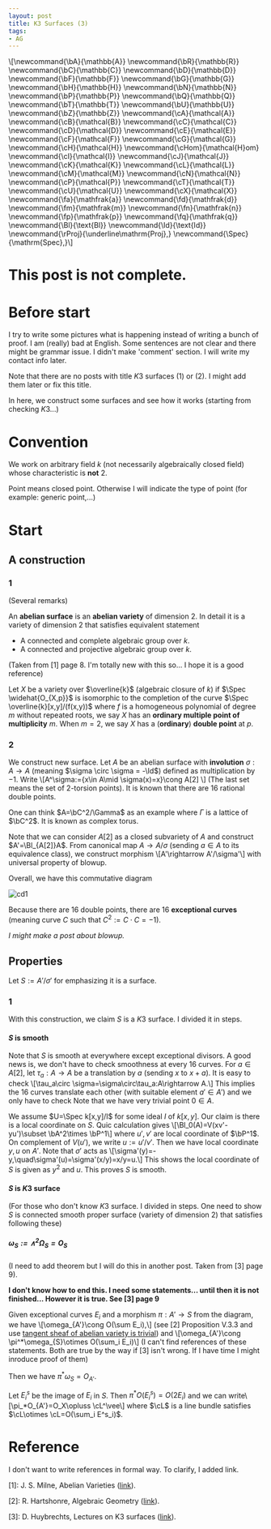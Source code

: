 ```yaml
---
layout: post
title: K3 Surfaces (3)
tags: 
- AG
---
```

\\[\newcommand{\bA}{\mathbb{A}}
\newcommand{\bR}{\mathbb{R}}
\newcommand{\bC}{\mathbb{C}}
\newcommand{\bD}{\mathbb{D}}
\newcommand{\bF}{\mathbb{F}}
\newcommand{\bG}{\mathbb{G}}
\newcommand{\bH}{\mathbb{H}}
\newcommand{\bN}{\mathbb{N}}
\newcommand{\bP}{\mathbb{P}}
\newcommand{\bQ}{\mathbb{Q}}
\newcommand{\bT}{\mathbb{T}}
\newcommand{\bU}{\mathbb{U}}
\newcommand{\bZ}{\mathbb{Z}}
\newcommand{\cA}{\mathcal{A}}
\newcommand{\cB}{\mathcal{B}}
\newcommand{\cC}{\mathcal{C}}
\newcommand{\cD}{\mathcal{D}}
\newcommand{\cE}{\mathcal{E}}
\newcommand{\cF}{\mathcal{F}}
\newcommand{\cG}{\mathcal{G}}
\newcommand{\cH}{\mathcal{H}}
\newcommand{\cHom}{\mathcal{H}om}
\newcommand{\cI}{\mathcal{I}}
\newcommand{\cJ}{\mathcal{J}}
\newcommand{\cK}{\mathcal{K}}
\newcommand{\cL}{\mathcal{L}}
\newcommand{\cM}{\mathcal{M}}
\newcommand{\cN}{\mathcal{N}}
\newcommand{\cP}{\mathcal{P}}
\newcommand{\cT}{\mathcal{T}}
\newcommand{\cU}{\mathcal{U}}
\newcommand{\cX}{\mathcal{X}}
\newcommand{\fa}{\mathfrak{a}}
\newcommand{\fd}{\mathfrak{d}}
\newcommand{\fm}{\mathfrak{m}}
\newcommand{\fn}{\mathfrak{n}}
\newcommand{\fp}{\mathfrak{p}}
\newcommand{\fq}{\mathfrak{q}}
\newcommand{\Bl}{\text{Bl}}
\newcommand{\Id}{\text{Id}}
\newcommand{\rProj}{\underline\mathrm{Proj}\,}
\newcommand{\Spec}{\mathrm{Spec}\,}\\]

# This post is not complete.

# Before start

I try to write some pictures what is happening instead of writing a bunch of proof. I am (really) bad at English. Some sentences are not clear and there might be grammar issue. I didn't make 'comment' section. I will write my contact info later.

Note that there are no posts with title $K3$ surfaces (1) or (2). I might add them later or fix this title.

In here, we construct some surfaces and see how it works (starting from checking $K3$...)

# Convention

We work on arbitrary field $k$ (not necessarily algebraically closed field) whose characteristic is **not** $2$.

Point means closed point. Otherwise I will indicate the type of point (for example: generic point,...)

# Start

## A construction

### 1 

(Several remarks)

An **abelian surface** is an **abelian variety** of dimension $2$. In detail it is a variety of dimension $2$ that satisfies equivalent statement

- A connected and complete algebraic group over $k$.
- A connected and projective algebraic group over $k$.

(Taken from [1] page 8. I'm totally new with this so... I hope it is a good reference)

Let $X$ be a variety over $\overline{k}$ (algebraic closure of $k$) if $\Spec \widehat{O_{X,p}}$ is isomorphic to the completion of the curve $\Spec \overline{k}[x,y]/(f(x,y))$ where $f$ is a homogeneous polynomial of degree $m$ without repeated roots, we say $X$ has an **ordinary multiple point of multiplicity** $m$. When $m=2$, we say $X$ has a (**ordinary**) **double point** at $p$. 

### 2

We construct new surface. Let $A$ be an abelian surface with **involution** $\sigma:A\rightarrow A$ (meaning $\sigma \circ \sigma = -\Id$) defined as multiplication by $-1$. Write 
\\[A^\sigma:=\{x\in A\mid \sigma(x)=x\}\cong A[2] \\] 
(The last set means the set of $2$-torsion points). It is known that there are $16$ rational double points.

One can think $A=\bC^2/\Gamma$ as an example where $\Gamma$ is a lattice of $\bC^2$. It is known as complex torus.

Note that we can consider $A[2]$ as a closed subvariety of $A$ and construct $A'=\Bl_{A[2]}A$. From canonical map $A\rightarrow A/\sigma$ (sending $a\in A$ to its equivalence class), we construct morphism
\\[A'\rightarrow A'/\sigma'\\]
with universal property of blowup.

Overall, we have this commutative diagram

![cd1](whymogi.github.io/_posts/pictures/1106_1.png)

Because there are $16$ double points, there are $16$ **exceptional curves** (meaning curve $C$ such that $C^2:=C\cdot C=-1$).

*I might make a post about blowup.*

## Properties

Let $S:=A'/\sigma'$ for emphasizing it is a surface.

### 1

With this construction, we claim $S$ is a $K3$ surface. I divided it in steps.

#### $S$ is smooth

Note that $S$ is smooth at everywhere except exceptional divisors. A good news is, we don't have to check smoothness at every $16$ curves. For $a\in A[2]$, let $\tau_a:A\rightarrow A$ be a translation by $a$ (sending $x$ to $x+a$). It is easy to check 
\\[\tau_a\circ \sigma=\sigma\circ\tau_a:A\rightarrow A.\\]
This implies the $16$ curves translate each other (with suitable element $a'\in A'$) and we only have to check  Note that we have very trivial point $0\in A$.

We assume $U=\Spec k[x,y]/I$ for some ideal $I$ of $k[x,y]$. Our claim is there is a local coordinate on $S$. Quic calculation gives \\[\Bl_0(A)=V(xv'-yu')\subset \bA^2\times \bP^1\\]
where $u',v'$ are local coordinate of $\bP^1$. On complement of $V(u')$, we write $u:=u'/v'$. Then we have local coordinate $y,u$ on $A'$. Note that $\sigma'$ acts as
\\[\sigma'(y)=-y,\quad\sigma'(u)=\sigma'(x/y)=x/y=u.\\]
This shows the local coordinate of $S$ is given as $y^2$ and $u$. This proves $S$ is smooth.

#### $S$ is $K3$ surface

(For those who don't know $K3$ surface. I divided in steps. One need to show $S$ is connected smooth proper surface (variety of dimension $2$) that satisfies following these)

##### $\omega_S:=\wedge^2 \Omega_S=O_S$

(I need to add theorem but I will do this in another post. Taken from \[3\] page 9).

**I don't know how to end this. I need some statements... until then it is not finished... However it is true. See \[3\] page 9**

Given exceptional curves $E_i$ and a morphism $\pi:A'\rightarrow S$ from the diagram, we have 
\\[\omega_{A'}\cong O(\sum E_i),\\]
(see \[2\] Proposition V.3.3 and use [tangent sheaf of abelian variety is trivial](https://mathoverflow.net/questions/73824/abelian-variety-and-tangent-bundle-reference-request)) and
\\[\omega_{A'}\cong \pi^*\omega_{S}\otimes O(\sum_i E_i)\\]
(I can't find references of these statements. Both are true by the way if \[3\] isn't wrong. If I have time I might inroduce proof of them)

Then we have $\pi^*\omega_{S}=O_{A'}$. 

Let $E^s_i$ be the image of $E_i$ in $S$. Then $\pi^*O(E^s_i)=O(2E_i)$ and we can write\\[\pi_*O_{A'}=O_X\opluss \cL^\vee\\]
where $\cL$ is a line bundle satisfies $\cL\otimes \cL=O(\sum_i E^s_i)$.


# Reference

I don't want to write references in formal way. To clarify, I added link.

\[1\]: J. S. Milne, Abelian Varieties ([link](https://www.jmilne.org/math/CourseNotes/av.html)).

\[2\]: R. Hartshonre, Algebraic Geometry ([link](https://link.springer.com/book/10.1007/978-1-4757-3849-0)).

\[3\]: D. Huybrechts, Lectures on K3 surfaces ([link](https://www.math.uni-bonn.de/people/huybrech/K3Global.pdf)).